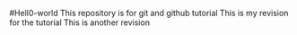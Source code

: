 #Hell0-world
This repository is for git and github tutorial
This is my revision for the tutorial
This is another revision
